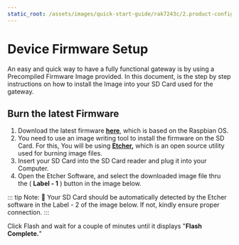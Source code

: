 ```yaml
---
static_root: /assets/images/quick-start-guide/rak7243c/2.product-configuration/1.firmware-setup
---
```


# Device Firmware Setup

An easy and quick way to have a fully functional gateway is by using a Precompiled Firmware Image provided. In this document, is the step by step instructions on how to install the Image into your SD Card used for the gateway.

## Burn the latest Firmware

1. Download the latest firmware **[here](https://downloads.rakwireless.com/en/LoRa/Pilot-Gateway-Pro-RAK7243/Firmware/RAK7243C_Latest_Firmware.zip)**, which is based on the Raspbian OS.
2. You need to use an image writing tool to install the firmware on the SD Card. For this, You will be using **[Etcher](https://www.balena.io/etcher/),** which is an open source utility used for burning image files.
3. Insert your SD Card into the SD Card reader and plug it into your Computer.
4. Open the Etcher Software, and select the downloaded image file thru the ( **Label - 1** ) button in the image below.

::: tip Note:
:pencil: Your SD Card should be automatically detected by the Etcher software in the Label - 2 of the image below. If not, kindly ensure proper connection.
:::

Click Flash and wait for a couple of minutes until it displays "**Flash Complete.**"

<rk-img
  :src="`${$frontmatter.static_root}/1.htym80ccfx3xe5ycormf.png`"
  width="100%"
  figure-number="1"
  caption="Balena Etcher Software"
/>
